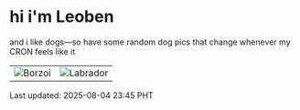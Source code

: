 # hi i'm Leoben

and i like dogs—so have some random dog pics that change whenever my CRON feels like it

|  |  |
|--------|----------|
| ![Borzoi](https://random-dog-vercel.vercel.app/api/random-borzoi?v=1754322304) | ![Labrador](https://random-dog-vercel.vercel.app/api/random-labrador?v=1754322304) |

Last updated: 2025-08-04 23:45 PHT
